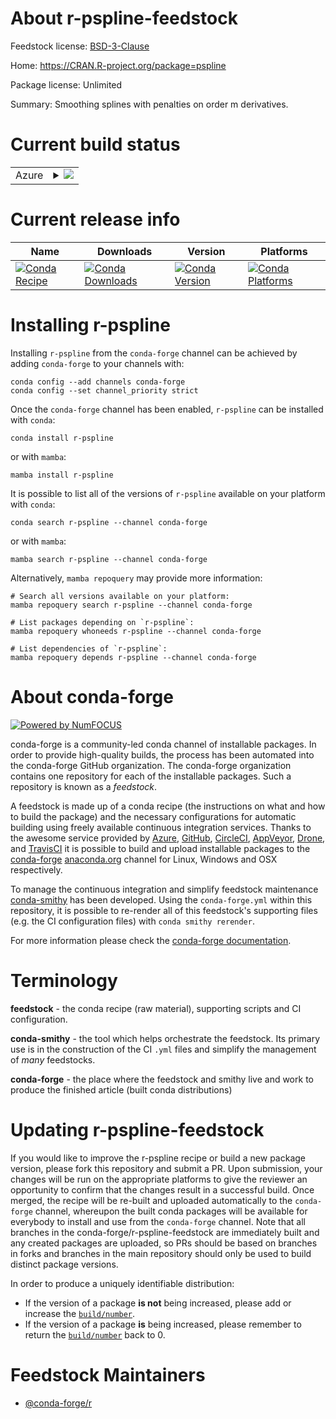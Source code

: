 About r-pspline-feedstock
=========================

Feedstock license: [BSD-3-Clause](https://github.com/conda-forge/r-pspline-feedstock/blob/main/LICENSE.txt)

Home: https://CRAN.R-project.org/package=pspline

Package license: Unlimited

Summary: Smoothing splines with penalties on order m derivatives.

Current build status
====================


<table>
    
  <tr>
    <td>Azure</td>
    <td>
      <details>
        <summary>
          <a href="https://dev.azure.com/conda-forge/feedstock-builds/_build/latest?definitionId=1477&branchName=main">
            <img src="https://dev.azure.com/conda-forge/feedstock-builds/_apis/build/status/r-pspline-feedstock?branchName=main">
          </a>
        </summary>
        <table>
          <thead><tr><th>Variant</th><th>Status</th></tr></thead>
          <tbody><tr>
              <td>linux_64_r_base4.2</td>
              <td>
                <a href="https://dev.azure.com/conda-forge/feedstock-builds/_build/latest?definitionId=1477&branchName=main">
                  <img src="https://dev.azure.com/conda-forge/feedstock-builds/_apis/build/status/r-pspline-feedstock?branchName=main&jobName=linux&configuration=linux%20linux_64_r_base4.2" alt="variant">
                </a>
              </td>
            </tr><tr>
              <td>linux_64_r_base4.3</td>
              <td>
                <a href="https://dev.azure.com/conda-forge/feedstock-builds/_build/latest?definitionId=1477&branchName=main">
                  <img src="https://dev.azure.com/conda-forge/feedstock-builds/_apis/build/status/r-pspline-feedstock?branchName=main&jobName=linux&configuration=linux%20linux_64_r_base4.3" alt="variant">
                </a>
              </td>
            </tr><tr>
              <td>osx_64_r_base4.2</td>
              <td>
                <a href="https://dev.azure.com/conda-forge/feedstock-builds/_build/latest?definitionId=1477&branchName=main">
                  <img src="https://dev.azure.com/conda-forge/feedstock-builds/_apis/build/status/r-pspline-feedstock?branchName=main&jobName=osx&configuration=osx%20osx_64_r_base4.2" alt="variant">
                </a>
              </td>
            </tr><tr>
              <td>osx_64_r_base4.3</td>
              <td>
                <a href="https://dev.azure.com/conda-forge/feedstock-builds/_build/latest?definitionId=1477&branchName=main">
                  <img src="https://dev.azure.com/conda-forge/feedstock-builds/_apis/build/status/r-pspline-feedstock?branchName=main&jobName=osx&configuration=osx%20osx_64_r_base4.3" alt="variant">
                </a>
              </td>
            </tr><tr>
              <td>win_64</td>
              <td>
                <a href="https://dev.azure.com/conda-forge/feedstock-builds/_build/latest?definitionId=1477&branchName=main">
                  <img src="https://dev.azure.com/conda-forge/feedstock-builds/_apis/build/status/r-pspline-feedstock?branchName=main&jobName=win&configuration=win%20win_64_" alt="variant">
                </a>
              </td>
            </tr>
          </tbody>
        </table>
      </details>
    </td>
  </tr>
</table>

Current release info
====================

| Name | Downloads | Version | Platforms |
| --- | --- | --- | --- |
| [![Conda Recipe](https://img.shields.io/badge/recipe-r--pspline-green.svg)](https://anaconda.org/conda-forge/r-pspline) | [![Conda Downloads](https://img.shields.io/conda/dn/conda-forge/r-pspline.svg)](https://anaconda.org/conda-forge/r-pspline) | [![Conda Version](https://img.shields.io/conda/vn/conda-forge/r-pspline.svg)](https://anaconda.org/conda-forge/r-pspline) | [![Conda Platforms](https://img.shields.io/conda/pn/conda-forge/r-pspline.svg)](https://anaconda.org/conda-forge/r-pspline) |

Installing r-pspline
====================

Installing `r-pspline` from the `conda-forge` channel can be achieved by adding `conda-forge` to your channels with:

```
conda config --add channels conda-forge
conda config --set channel_priority strict
```

Once the `conda-forge` channel has been enabled, `r-pspline` can be installed with `conda`:

```
conda install r-pspline
```

or with `mamba`:

```
mamba install r-pspline
```

It is possible to list all of the versions of `r-pspline` available on your platform with `conda`:

```
conda search r-pspline --channel conda-forge
```

or with `mamba`:

```
mamba search r-pspline --channel conda-forge
```

Alternatively, `mamba repoquery` may provide more information:

```
# Search all versions available on your platform:
mamba repoquery search r-pspline --channel conda-forge

# List packages depending on `r-pspline`:
mamba repoquery whoneeds r-pspline --channel conda-forge

# List dependencies of `r-pspline`:
mamba repoquery depends r-pspline --channel conda-forge
```


About conda-forge
=================

[![Powered by
NumFOCUS](https://img.shields.io/badge/powered%20by-NumFOCUS-orange.svg?style=flat&colorA=E1523D&colorB=007D8A)](https://numfocus.org)

conda-forge is a community-led conda channel of installable packages.
In order to provide high-quality builds, the process has been automated into the
conda-forge GitHub organization. The conda-forge organization contains one repository
for each of the installable packages. Such a repository is known as a *feedstock*.

A feedstock is made up of a conda recipe (the instructions on what and how to build
the package) and the necessary configurations for automatic building using freely
available continuous integration services. Thanks to the awesome service provided by
[Azure](https://azure.microsoft.com/en-us/services/devops/), [GitHub](https://github.com/),
[CircleCI](https://circleci.com/), [AppVeyor](https://www.appveyor.com/),
[Drone](https://cloud.drone.io/welcome), and [TravisCI](https://travis-ci.com/)
it is possible to build and upload installable packages to the
[conda-forge](https://anaconda.org/conda-forge) [anaconda.org](https://anaconda.org/)
channel for Linux, Windows and OSX respectively.

To manage the continuous integration and simplify feedstock maintenance
[conda-smithy](https://github.com/conda-forge/conda-smithy) has been developed.
Using the ``conda-forge.yml`` within this repository, it is possible to re-render all of
this feedstock's supporting files (e.g. the CI configuration files) with ``conda smithy rerender``.

For more information please check the [conda-forge documentation](https://conda-forge.org/docs/).

Terminology
===========

**feedstock** - the conda recipe (raw material), supporting scripts and CI configuration.

**conda-smithy** - the tool which helps orchestrate the feedstock.
                   Its primary use is in the construction of the CI ``.yml`` files
                   and simplify the management of *many* feedstocks.

**conda-forge** - the place where the feedstock and smithy live and work to
                  produce the finished article (built conda distributions)


Updating r-pspline-feedstock
============================

If you would like to improve the r-pspline recipe or build a new
package version, please fork this repository and submit a PR. Upon submission,
your changes will be run on the appropriate platforms to give the reviewer an
opportunity to confirm that the changes result in a successful build. Once
merged, the recipe will be re-built and uploaded automatically to the
`conda-forge` channel, whereupon the built conda packages will be available for
everybody to install and use from the `conda-forge` channel.
Note that all branches in the conda-forge/r-pspline-feedstock are
immediately built and any created packages are uploaded, so PRs should be based
on branches in forks and branches in the main repository should only be used to
build distinct package versions.

In order to produce a uniquely identifiable distribution:
 * If the version of a package **is not** being increased, please add or increase
   the [``build/number``](https://docs.conda.io/projects/conda-build/en/latest/resources/define-metadata.html#build-number-and-string).
 * If the version of a package **is** being increased, please remember to return
   the [``build/number``](https://docs.conda.io/projects/conda-build/en/latest/resources/define-metadata.html#build-number-and-string)
   back to 0.

Feedstock Maintainers
=====================

* [@conda-forge/r](https://github.com/conda-forge/r/)

